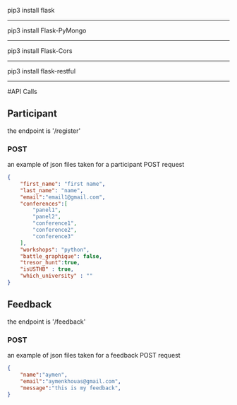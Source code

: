 pip3 install flask
****************************
pip3 install Flask-PyMongo
****************************
pip3 install Flask-Cors
****************************
pip3 install flask-restful
****************************

#API Calls

## Participant
the endpoint is '/register'
### POST
an example of json files taken for a participant POST request
```json
{
    "first_name": "first name",
    "last_name": "name",
    "email":"email1@gmail.com",
    "conferences":[
        "panel1",
        "panel2",
        "conference1",
        "conference2",
        "conference3"
    ],
    "workshops": "python",
    "battle_graphique": false,
    "tresor_hunt":true,
    "isUSTHB" : true,
    "which_university" : ""
}
```

## Feedback
the endpoint is '/feedback'
### POST
an example of json files taken for a feedback POST request
```json
{
    "name":"aymen",
    "email":"aymenkhouas@gmail.com",
    "message":"this is my feedback",
}
```

